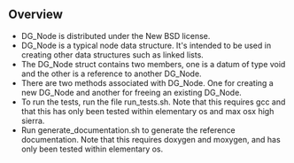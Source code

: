 ## Overview
* DG_Node is distributed under the New BSD license.  
* DG_Node is a typical node data structure.  It's intended to be used in creating other data structures such as linked lists.  
* The DG_Node struct contains two members, one is a datum of type void and the other is a reference to another DG_Node.  
* There are two methods associated with DG_Node.  One for creating a new DG_Node and another for freeing an existing DG_Node.
* To run the tests, run the file run_tests.sh.  Note that this requires gcc and that this has only been tested within elementary os and max osx high sierra.
* Run generate_documentation.sh to generate the reference documentation.  Note that this requires doxygen and moxygen, and has only been tested within elementary os.
